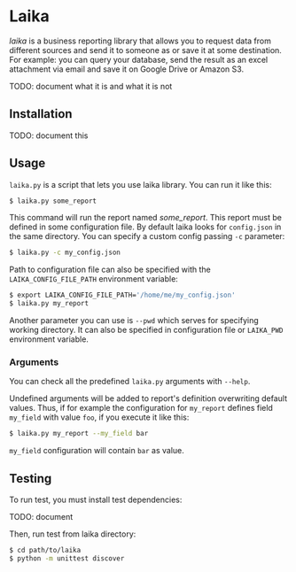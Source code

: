 # Laika

*laika* is a business reporting library that allows you to request data from different sources and send it to someone as or save it at some destination. For example: you can query your database, send the result as an excel attachment via email and save it on Google Drive or Amazon S3.

TODO: document what it is and what it is not

## Installation

TODO: document this

## Usage

`laika.py` is a script that lets you use laika library. You can run it like this:

```bash
$ laika.py some_report
```

This command will run the report named *some_report*. This report must be defined in some configuration file. By default laika looks for `config.json` in the same directory. You can specify a custom config passing `-c` parameter:

```bash
$ laika.py -c my_config.json
```

Path to configuration file can also be specified with the `LAIKA_CONFIG_FILE_PATH` environment variable:

```bash
$ export LAIKA_CONFIG_FILE_PATH='/home/me/my_config.json'
$ laika.py my_report
```

Another parameter you can use is `--pwd` which serves for specifying working directory. It can also be specified in configuration file or `LAIKA_PWD` environment variable.

### Arguments

You can check all the predefined `laika.py` arguments with `--help`.

Undefined arguments will be added to report's definition overwriting default values. Thus, if for example the configuration for `my_report` defines field `my_field` with value `foo`, if you execute it like this:

```bash
$ laika.py my_report --my_field bar
```

`my_field` configuration will contain `bar` as value.


## Testing

To run test, you must install test dependencies:

TODO: document

Then, run test from laika directory:

```bash
$ cd path/to/laika
$ python -m unittest discover
```
